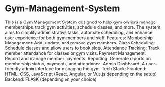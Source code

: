 # Gym-Management-System
This is a Gym Management System designed to help gym owners manage memberships, track gym activities, schedule classes, and more. The system aims to simplify administrative tasks, automate scheduling, and enhance user experience for both gym members and staff.
Features:
Membership Management: Add, update, and remove gym members.
Class Scheduling: Schedule classes and allow users to book slots.
Attendance Tracking: Track member attendance for classes or gym visits.
Payment Management: Record and manage member payments.
Reporting: Generate reports on membership status, payments, and attendance.
Admin Dashboard: A user-friendly admin interface for managing the gym.
Tech Stack:
Frontend: HTML, CSS, JavaScript (React, Angular, or Vue.js depending on the setup)
Backend: FLASK  (depending on your choice)
